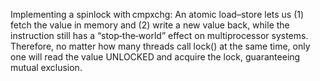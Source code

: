 Implementing a spinlock with cmpxchg: An atomic load–store lets us (1) fetch the value in memory and (2) write a new value back, while the instruction still has a “stop‑the‑world” effect on multiprocessor systems. Therefore, no matter how many threads call lock() at the same time, only one will read the value UNLOCKED and acquire the lock, guaranteeing mutual exclusion.
